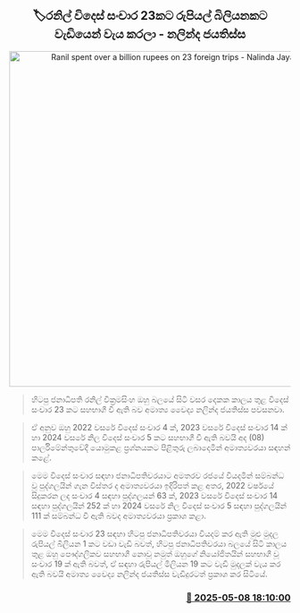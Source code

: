 <p align='center'><b><h2 align='center' title='Ranil spent over a billion rupees on 23 foreign trips - Nalinda Jayatissa'>🏷රනිල් විදෙස් සංචාර 23කට රුපියල් බිලියනකට වැඩියෙන් වැය කරලා - නලින්ද ජයතිස්ස</h2></b></p>
<p align='center'><img src='https://helakuru.sgp1.cdn.digitaloceanspaces.com/esana/images/lib/nalinda-jayathissa-parliment.jpg' width='600' alt='Ranil spent over a billion rupees on 23 foreign trips - Nalinda Jayatissa'></p>

> හිටපු ජනාධිපති රනිල් වික්‍රමසිංහ ඔහු බල‍යේ සිටි වසර දෙකක කාලය තුළ විදෙස් සංචාර 23 කට සහභාගී වී ඇති බව අමාත්‍ය වෛද්‍ය නලින්ද ජයතිස්ස පවසනවා.

> ඒ අනුව ඔහු 2022 වසරේ විදෙස් සංචාර 4 ක්, 2023 වසරේ විදෙස් සංචාර 14 ක් හා 2024 වසරේ නිල විදෙස් සංචාර 5 කට සහභාගී වී ඇති බවයි අද (08) පාර්ලිමේන්තුවේදී යොමුකළ ප්‍රශ්නයකට පිළිතුරු ලබාදෙමින් අමාත්‍යවරයා සඳහන් කළේ.

> මෙම විදෙස් සංචාර සඳහා ජනාධිපතිවරයාට අමතරව රජයේ වියදමින් සම්බන්ධ වූ පුද්ගලයින් ගැන විස්තර ද අමාත්‍යවරයා ඉදිරිපත් කළ අතර, 2022 වර්ෂයේ සිදුකරන ලද සංචාර 4 සඳහා පුද්ගලයන් 63 ක්, 2023 වසරේ විදෙස් සංචාර 14 සඳහා පුද්ගලයින් 252 ක් හා 2024 වසරේ නිල විදෙස් සංචාර 5 සඳහා පුද්ගලයින් 111 ක් සම්බන්ධ වී ඇති බවද අමාත්‍යවරයා ප්‍රකාශ කළා.

> මෙම විදෙස් සංචාර 23 සඳහා හිටපු ජනාධිපතිවරයා වියදම් කර ඇති මුළු මුදල රුපියල් බිලියන 1 කට වඩා වැඩි බවත්, හිටපු ජනාධිපතිවරයා බලයේ සිටි කාලය තුළ ඔහු පෞද්ගලිකව සහභාගී නොවූ නමුත් ඔහුගේ නියෝජිතයින් සහභාගී වූ සංචාර 19 ක් ඇති බවත්, ඒ සඳහා රුපියල් මිලියන 19 කට වැඩි මුදලක් වැය කර ඇති බවයි අමාත්‍ය වෛද්‍ය නලින්ද ජයතිස්ස වැඩිදුරටත් ප්‍රකාශ කර සිටියේ.



<h3 align='right'><a href='https://www.helakuru.lk/esana/p/109928/'>📅 2025-05-08 18:10:00</a></h3>
